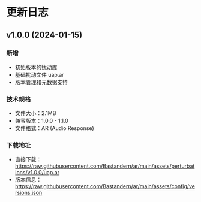 # 更新日志

## v1.0.0 (2024-01-15)

### 新增
- 初始版本的扰动库
- 基础扰动文件 uap.ar
- 版本管理和元数据支持

### 技术规格
- 文件大小：2.1MB
- 兼容版本：1.0.0 - 1.1.0
- 文件格式：AR (Audio Response)

### 下载地址
- 直接下载：https://raw.githubusercontent.com/Bastandern/ar/main/assets/perturbations/v1.0.0/uap.ar
- 版本信息：https://raw.githubusercontent.com/Bastandern/ar/main/assets/config/versions.json 